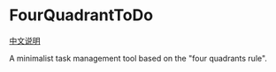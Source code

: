 # FourQuadrantToDo
[中文说明](https://github.com/Paitalyi/FourQuadrantToDo/blob/main/README_CN.MD)

A minimalist task management tool based on the "four quadrants rule".
